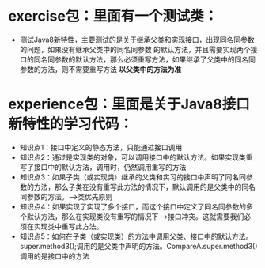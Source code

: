 # exercise包：里面有一个测试类：
- 测试Java8新特性，主要测试的是关于继承父类和实现接口，出现同名同参数的问题，如果没有继承父类中的同名同参数
的默认方法，并且需要实现两个接口的同名同参数的默认方法，那么必须重写方法，如果继承了父类中的同名同参数的方法，则不需要重写方法
**以父类中的方法为准**
# experience包：里面是关于Java8接口新特性的学习代码：
- 知识点1：接口中定义的静态方法，只能通过接口调用
- 知识点2：通过是实现类的对象，可以调用接口中的默认方法。如果实现类重写了接口中的默认方法，调用时，仍然调用重写的方法
- 知识点3：如果子类（或实现类）继承的父类和实习的接口中声明了同名同参数的方法，那么子类在没有重写此方法的情况下，默认调用的是父类中的同名同参数的方法。-->类优先原则
- 知识点4：如果实现了实现了多个接口，而这个接口中定义了同名同参数的多个默认方法，那么在实现类没有重写的情况下-->接口冲突。这就需要我们必须在实现类中重写此方法。
- 知识点5：如何在子类（或实现类）的方法中调用父类、接口中的默认方法。super.method3();调用的是父类中声明的方法。CompareA.super.method3()
调用的是接口中的方法